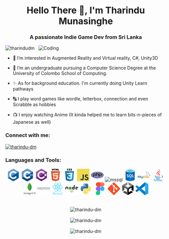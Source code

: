 <h1 align="center">Hello There 👋, I'm Tharindu Munasinghe</h1>
<h3 align="center">A passionate Indie Game Dev from Sri Lanka</h3>

<img align="right" alt="Coding" width="400"
    src="https://pbs.twimg.com/media/DqJ9dvWUUAAyINK.jpg">

<p align="left"> <img
        src="https://komarev.com/ghpvc/?username=tharindu-dm&label=Profile%20views&color=0e75b6&style=flat"
        alt="tharindudm" /> </p>

- 👀 I’m interested in Augmented Reality and Virtual reality, C#, Unity3D

- 🌱 I’m an undergraduate pursuing a Computer Science Degree at the University of Colombo School of Computing.

- ✨ As for background education. I'm currently doing Unity Learn pathways

- 🔠 I play word games like wordle, letterbox, connection and even Scrabble as hobbies

- 📺 I enjoy watching Anime (It kinda helped me to learn bits-n-pieces of Japanese as well)

<h3 align="left">Connect with me:</h3>
<p align="left">
<a href="https://linkedin.com/in/tharindudm" target="blank"><img align="center"
            src="https://raw.githubusercontent.com/rahuldkjain/github-profile-readme-generator/master/src/images/icons/Social/linked-in-alt.svg"
            alt="tharindu-dm" height="30" width="40" /></a>
</p>
<h3 align="left">Languages and Tools:</h3>
<div align="center">
    <img src="https://raw.githubusercontent.com/devicons/devicon/master/icons/c/c-original.svg" alt="c" width="40"
        height="40" />
    <img src="https://raw.githubusercontent.com/devicons/devicon/master/icons/cplusplus/cplusplus-original.svg"
        alt="cplusplus" width="40" height="40" />
    <img src="https://raw.githubusercontent.com/devicons/devicon/master/icons/csharp/csharp-original.svg" alt="csharp"
        width="40" height="40" />
    <img src="https://raw.githubusercontent.com/devicons/devicon/master/icons/html5/html5-original-wordmark.svg"
        alt="html5" width="40" height="40" />
    <img src="https://raw.githubusercontent.com/devicons/devicon/master/icons/css3/css3-original-wordmark.svg"
        alt="css3" width="40" height="40" />
    <img src="https://raw.githubusercontent.com/devicons/devicon/master/icons/javascript/javascript-original.svg"
        alt="javascript" width="40" height="40" />
    <img src="https://raw.githubusercontent.com/devicons/devicon/master/icons/php/php-original.svg" alt="php" width="40"
        height="40" />
    <img src="https://www.svgrepo.com/show/303229/microsoft-sql-server-logo.svg" alt="mssql" width="40" height="40" />
    <img src="https://raw.githubusercontent.com/devicons/devicon/master/icons/azuresqldatabase/azuresqldatabase-original.svg"
        alt="azuresqldatabase" width="40" height="40" />
    <img src="https://raw.githubusercontent.com/devicons/devicon/master/icons/mysql/mysql-original-wordmark.svg"
        alt="mysql" width="40" height="40" />
    <img src="https://raw.githubusercontent.com/devicons/devicon/master/icons/java/java-original.svg" alt="java"
        width="40" height="40" />
    <img src="https://raw.githubusercontent.com/devicons/devicon/master/icons/mongodb/mongodb-original-wordmark.svg"
        alt="mongodb" width="40" height="40" />
    <img src="https://raw.githubusercontent.com/devicons/devicon/master/icons/express/express-original-wordmark.svg"
        alt="express" width="40" height="40" />
    <img src="https://raw.githubusercontent.com/devicons/devicon/master/icons/react/react-original-wordmark.svg"
        alt="react" width="40" height="40" />
    <img src="https://raw.githubusercontent.com/devicons/devicon/master/icons/nodejs/nodejs-original-wordmark.svg"
        alt="nodejs" width="40" height="40" />
    <img src="https://raw.githubusercontent.com/devicons/devicon/master/icons/python/python-original.svg" alt="python"
        width="40" height="40" />
    <img src="https://raw.githubusercontent.com/devicons/devicon/master/icons/figma/figma-original.svg" alt="figma"
        width="40" height="40" />
    <img src="https://raw.githubusercontent.com/devicons/devicon/master/icons/git/git-original.svg" alt="git" width="40"
        height="40" />
    <img src="https://raw.githubusercontent.com/devicons/devicon/master/icons/unity/unity-original.svg" alt="unity"
        width="40" height="40" />
    <img src="https://raw.githubusercontent.com/devicons/devicon/master/icons/vscode/vscode-original.svg" alt="vscode"
        width="40" height="40" />
</div>
</br>
</br>
<div align="center">
    <img src="https://github-readme-stats.vercel.app/api/top-langs?username=tharindu-dm&show_icons=true&theme=tokyonight&locale=en&layout=compact"
        alt="tharindu-dm" />
</div>
</br>
<div align="center">
    <img src="https://github-readme-stats.vercel.app/api?username=tharindu-dm&rank_icon=github&show_icons=true&theme=tokyonight&locale=en"
        alt="tharindu-dm" />
</div>
</br>
<div align="center">
    <img src="https://github-readme-streak-stats.herokuapp.com?user=tharindu-dm&theme=tokyonight&date_format=j%20M%5B%20Y%5D&card_width=467"
        alt="tharindu-dm" />
</div>

